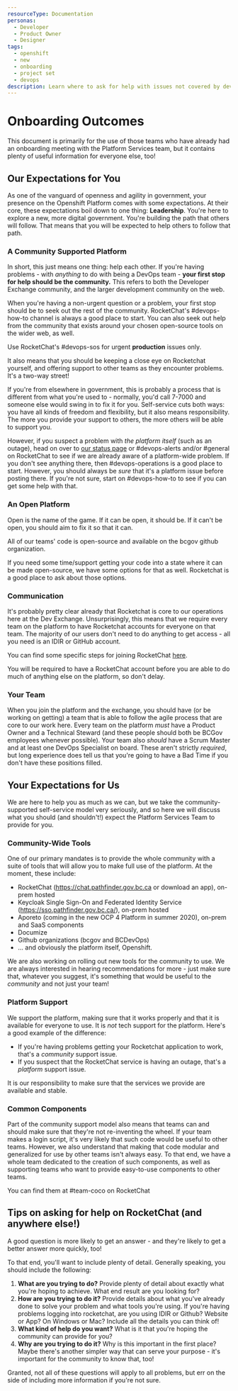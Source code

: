 ```yaml
---
resourceType: Documentation
personas: 
  - Developer
  - Product Owner
  - Designer
tags:
  - openshift
  - new
  - onboarding
  - project set
  - devops
description: Learn where to ask for help with issues not covered by devops-requests
---
```


# Onboarding Outcomes

This document is primarily for the use of those teams who have already had an onboarding meeting with the Platform Services team,
but it contains plenty of useful information for everyone else, too!

## Our Expectations for You

As one of the vanguard of openness and agility in government, your presence on the Openshift Platform comes with some expectations.
At their core, these expectations boil down to one thing: **Leadership**. You're here to explore a new, more digital government.
You're building the path that others will follow. That means that you will be expected to help others to follow that path.

### A Community Supported Platform

In short, this just means one thing: help each other. If you're having problems - with *anything* to do with being a DevOps team - **your first stop for help should be the community.**
This refers to both the Developer Exchange community, and the larger development community on the web.

When you're having a non-urgent question or a problem, your first stop should be to seek out the rest of the community.  RocketChat's #devops-how-to channel is always a good place to start.  You can also seek out help from the community that exists around your chosen open-source tools on the wider web, as well.

Use RocketChat's #devops-sos for urgent **production** issues only. 

It also means that you should be keeping a close eye on Rocketchat yourself, and offering support to other teams as they encounter problems. It's a two-way street!

If you're from elsewhere in government, this is probably a process that is different from what you're used to - normally, you'd call 7-7000 and someone else would swing in to fix it for you.
Self-service cuts both ways: you have all kinds of freedom and flexibility, but it also means responsibility. The more you provide your support to others, the more others will be able to support you.

However, if you suspect a problem with *the platform itself* (such as an outage), head on over to [our status page](https://status.pathfinder.gov.bc.ca) or #devops-alerts and/or #general on RocketChat to see if we are already aware of a platform-wide problem. 
If you don't see anything there, then #devops-operations is a good place to start. However, you should always be *sure* that it's a platform issue before posting there. If you're not sure, start on #devops-how-to to see if you can get some help with that.

### An Open Platform

Open is the name of the game. If it can be open, it should be. If it can't be open, you should aim to fix it so that it can.

All of our teams' code is open-source and available on the bcgov github organization.

If you need some time/support getting your code into a state where it can be made open-source, we have some options for that as well. Rocketchat is a good place to ask about those options.

### Communication

It's probably pretty clear already that Rocketchat is core to our operations here at the Dev Exchange.
Unsurprisingly, this means that we require every team on the platform to have Rocketchat accounts for everyone on that team.
The majority of our users don't need to do anything to get access - all you need is an IDIR or GitHub account.

You can find some specific steps for joining RocketChat [here](https://developer.gov.bc.ca/Steps-to-join-Pathfinder-Rocket.Chat).

You will be required to have a RocketChat account before you are able to do much of anything else on the platform, so don't delay.

### Your Team

When you join the platform and the exchange, you should have (or be working on getting) a team that is able to follow the agile process that are core to our work here.
Every team on the platform *must* have a Product Owner and a Technical Steward (and these people should both be BCGov employees whenever possible).
Your team also *should* have a Scrum Master and at least one DevOps Specialist on board. These aren't strictly *required*, but long experience does tell us that you're going to have a Bad Time if you don't have these positions filled.

## Your Expectations for Us

We are here to help you as much as we can, but we take the community-supported self-service model very seriously, and so here we will discuss what you should (and shouldn't!) expect the Platform Services Team to provide for you.

### Community-Wide Tools

One of our primary mandates is to provide the whole community with a suite of tools that will allow you to make full use of the platform. At the moment, these include:
* RocketChat (https://chat.pathfinder.gov.bc.ca or download an app), on-prem hosted
* Keycloak Single Sign-On and Federated Identity Service (https://sso.pathfinder.gov.bc.ca/), on-prem hosted
* Aporeto (coming in the new OCP 4 Platform in summer 2020), on-prem and SaaS components
* Documize
* Github organizations (bcgov and BCDevOps)
* ... and obviously the platform itself, Openshift.

We are also working on rolling out new tools for the community to use. We are always interested in hearing recommendations for more - just make sure that, whatever you suggest, it's something that would be useful to the *community* and not just your team!

### Platform Support

We support the platform, making sure that it works properly and that it is available for everyone to use. It is *not* tech support for the platform. Here's a good example of the difference:

* If you're having problems getting your Rocketchat application to work, that's a *community* support issue.
* If you suspect that the RocketChat service is having an outage, that's a *platform* support issue.

It is our responsibility to make sure that the services we provide are available and stable.

### Common Components

Part of the community support model also means that teams can and should make sure that they're not re-inventing the wheel.
If your team makes a login script, it's very likely that such code would be useful to other teams. However, we also understand that making that code modular and generalized for use by other teams isn't always easy.
To that end, we have a whole team dedicated to the creation of such components, as well as supporting teams who want to provide easy-to-use components to other teams.

You can find them at #team-coco on RocketChat

## Tips on asking for help on RocketChat (and anywhere else!)

A good question is more likely to get an answer - and they're likely to get a better answer more quickly, too!

To that end, you'll want to include plenty of detail. Generally speaking, you should include the following:

1. **What are you trying to do?** Provide plenty of detail about exactly what you're hoping to achieve. What end result are you looking for?
2. **How are you trying to do it?** Provide details about what you've already done to solve your problem and what tools you're using. If you're having problems logging into rocketchat, are you using IDIR or Github? Website or App? On Windows or Mac? Include all the details you can think of!
3. **What kind of help do you want?** What is it that you're hoping the community can provide for you?
4. **Why are you trying to do it?** Why is this important in the first place? Maybe there's another simpler way that can serve your purpose - it's important for the community to know that, too!

Granted, not all of these questions will apply to all problems, but err on the side of including more information if you're not sure. 
